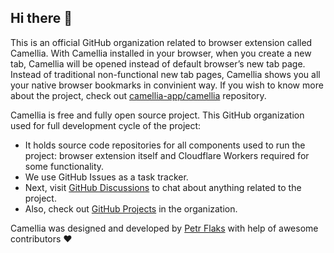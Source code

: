 ## Hi there 👋

This is an official GitHub organization related to browser extension called Camellia. With Camellia installed in your browser, when you create a new tab, Camellia will be opened instead of default browser’s new tab page. Instead of traditional non-functional new tab pages, Camellia shows you all your native browser bookmarks in convinient way. If you wish to know more about the project, check out [camellia-app/camellia](https://github.com/camellia-app/camellia) repository.

Camellia is free and fully open source project. This GitHub organization used for full development cycle of the project:

* It holds source code repositories for all components used to run the project: browser extension itself and Cloudflare Workers required for some functionality.
* We use GitHub Issues as a task tracker.
* Next, visit [GitHub Discussions](https://github.com/orgs/camellia-app/discussions) to chat about anything related to the project.
* Also, check out [GitHub Projects](https://github.com/orgs/camellia-app/projects) in the organization.

Camellia was designed and developed by [Petr Flaks](https://github.com/flaksp) with help of awesome contributors ❤️
